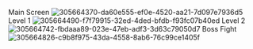 Main Screen
![305664370-da60e555-ef0e-4520-aa21-7d097e7936d5](https://github.com/ootuyetnhioo/Knight/assets/44711219/00702cca-fcef-4ee3-afa6-86c846d8c71a)
Level 1
![305664490-f7f79915-32ed-4ded-bfdb-f93fc07b40ed](https://github.com/ootuyetnhioo/Knight/assets/44711219/5ce676bf-f4c7-4069-9a68-33838bbd5d28)
Level 2
![305664742-fbdaaa89-023e-47eb-adf3-3d63c79050d7](https://github.com/ootuyetnhioo/Knight/assets/44711219/8b56a20a-e0a9-4e10-a00c-2ed2757dd0a5)
Boss Fight
![305664826-c9b8f975-43da-4558-8ab6-76c99ce1405f](https://github.com/ootuyetnhioo/Knight/assets/44711219/02a258d1-b859-4ab7-9686-27b7349e3f27)
